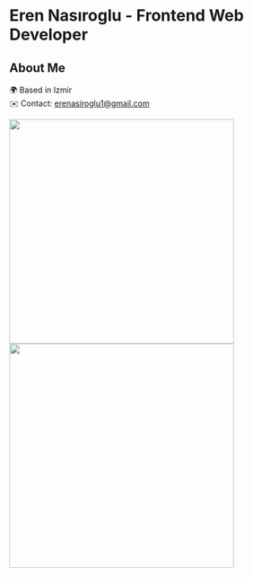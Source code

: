 # Eren Nasıroglu - Frontend Web Developer

## About Me
🌍  Based in Izmir  
✉️  Contact: [erenasiroglu1@gmail.com](mailto:erenasiroglu1@gmail.com)  

<div>
  <img src="https://github-readme-stats.vercel.app/api?username=erenasiroglu&theme=dark&show_icons=true" width="400px" height="400px" />
  <img src="https://github-readme-stats.vercel.app/api/top-langs/?username=erenasiroglu" width="400px" height="400px" />
</div>

